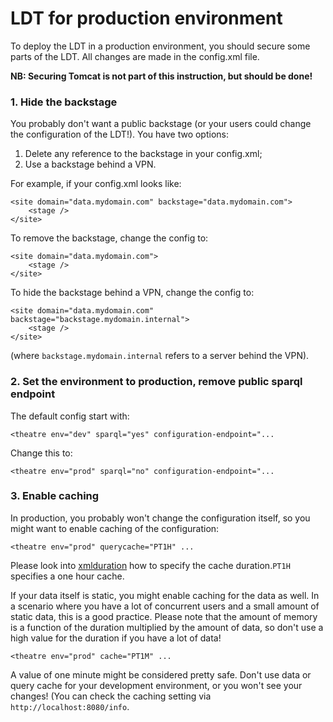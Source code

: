 # LDT for production environment

To deploy the LDT in a production environment, you should secure some parts of the LDT. All changes are made in the config.xml file.

**NB: Securing Tomcat is not part of this instruction, but should be done!**

### 1. Hide the backstage
You probably don't want a public backstage (or your users could change the configuration of the LDT!). You have two options:

1. Delete any reference to the backstage in your config.xml;
2. Use a backstage behind a VPN.

For example, if your config.xml looks like:

	<site domain="data.mydomain.com" backstage="data.mydomain.com">
		<stage />
	</site>

To remove the backstage, change the config to:

	<site domain="data.mydomain.com">
		<stage />
	</site>

To hide the backstage behind a VPN, change the config to:

	<site domain="data.mydomain.com" backstage="backstage.mydomain.internal">
		<stage />
	</site>

(where `backstage.mydomain.internal` refers to a server behind the VPN).

### 2. Set the environment to production, remove public sparql endpoint
The default config start with:

	<theatre env="dev" sparql="yes" configuration-endpoint="...

Change this to:

	<theatre env="prod" sparql="no" configuration-endpoint="...

### 3. Enable caching
In production, you probably won't change the configuration itself, so you might want to enable caching of the configuration:

	<theatre env="prod" querycache="PT1H" ...

Please look into [xmlduration](http://www.w3.org/TR/xmlschema-2#duration) how to specify the cache duration.`PT1H` specifies a one hour cache.

If your data itself is static, you might enable caching for the data as well. In a scenario where you have a lot of concurrent users and a small amount of static data, this is a good practice. Please note that the amount of memory is a function of the duration multiplied by the amount of data, so don't use a high value for the duration if you have a lot of data!

	<theatre env="prod" cache="PT1M" ...

A value of one minute might be considered pretty safe. Don't use data or query cache for your development environment, or you won't see your changes! (You can check the caching setting via `http://localhost:8080/info`.